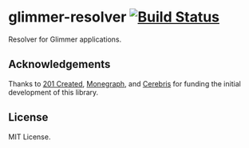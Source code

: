 # glimmer-resolver [![Build Status](https://secure.travis-ci.org/glimmerjs/glimmer-resolver.svg?branch=master)](http://travis-ci.org/glimmerjs/glimmer-resolver)

Resolver for Glimmer applications.

## Acknowledgements

Thanks to [201 Created](http://www.201-created.com/),
[Monegraph](http://monegraph.com), and [Cerebris](http://www.cerebris.com) for
funding the initial development of this library.

## License

MIT License.

